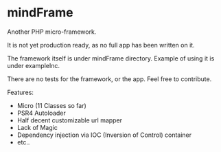 mindFrame
=========

Another PHP micro-framework.

It is not yet production ready, as no full app has been written on it.

The framework itself is under mindFrame directory. Example of using it is under exampleInc.

There are no tests for the framework, or the app. Feel free to contribute.


Features:
- Micro (11 Classes so far)
- PSR4 Autoloader
- Half decent customizable url mapper
- Lack of Magic
- Dependency injection via IOC (Inversion of Control) container
- etc..

